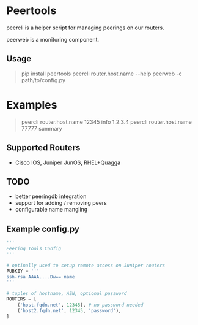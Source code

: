 # Peertools

peercli is a helper script for managing peerings on our routers.

peerweb is a monitoring component.

## Usage

> pip install peertools
> peercli router.host.name --help
> peerweb -c path/to/config.py

# Examples

> peercli router.host.name 12345 info 1.2.3.4
> peercli router.host.name 77777 summary

## Supported Routers

- Cisco IOS, Juniper JunOS, RHEL+Quagga

## TODO

- better peeringdb integration
- support for adding / removing peers
- configurable name mangling

## Example config.py

```python
'''
Peering Tools Config
'''

# optinally used to setup remote access on Juniper routers
PUBKEY = '''
ssh-rsa AAAA....Dw== name
'''

# tuples of hostname, ASN, optional password
ROUTERS = [
    ('host.fqdn.net', 12345), # no password needed
    ('host2.fqdn.net', 12345, 'password'),
]
```
